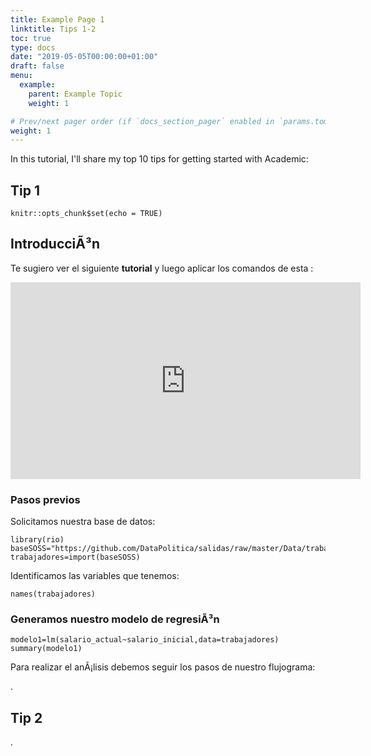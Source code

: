 ```yaml
---
title: Example Page 1
linktitle: Tips 1-2
toc: true
type: docs
date: "2019-05-05T00:00:00+01:00"
draft: false
menu:
  example:
    parent: Example Topic
    weight: 1

# Prev/next pager order (if `docs_section_pager` enabled in `params.toml`)
weight: 1
---
```


In this tutorial, I'll share my top 10 tips for getting started with Academic:

## Tip 1


```{r setup, include=FALSE}
knitr::opts_chunk$set(echo = TRUE)
```


## IntroducciÃ³n

Te sugiero ver el siguiente **tutorial** y luego aplicar los comandos de esta :

<iframe width="560" height="315" src="https://www.youtube.com/embed/-p02G7NXlSk" frameborder="0" allow="accelerometer; autoplay; encrypted-media; gyroscope; picture-in-picture" allowfullscreen></iframe>

### Pasos previos

Solicitamos nuestra base de datos:

```{r}
library(rio)
baseSOSS="https://github.com/DataPolitica/salidas/raw/master/Data/trabajadores.sav"
trabajadores=import(baseSOSS)
```

Identificamos las variables que tenemos:

```{r}
names(trabajadores)
```

### Generamos nuestro modelo de regresiÃ³n

```{r}
modelo1=lm(salario_actual~salario_inicial,data=trabajadores)
summary(modelo1)
```

Para realizar el anÃ¡lisis debemos seguir los pasos de nuestro flujograma:







.


## Tip 2
.
